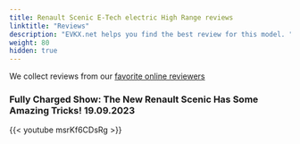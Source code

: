 ```yaml
---
title: Renault Scenic E-Tech electric High Range reviews
linktitle: "Reviews"
description: "EVKX.net helps you find the best review for this model. "
weight: 80
hidden: true
---
```

We collect reviews from our [favorite online reviewers](/guides/evreviewers/)

### Fully Charged Show: The New Renault Scenic Has Some Amazing Tricks! 19.09.2023

{{< youtube msrKf6CDsRg >}}

